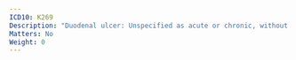 ```yaml
---
ICD10: K269
Description: "Duodenal ulcer: Unspecified as acute or chronic, without haemorrhage or perforation"
Matters: No
Weight: 0
---
```

